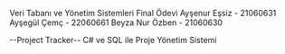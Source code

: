 Veri Tabanı ve Yönetim Sistemleri Final Ödevi
Ayşenur Eşsiz    - 21060631
Ayşegül Çemç     - 22060661
Beyza Nur Özben  - 21060630

--Project Tracker-- C# ve SQL ile Proje Yönetim Sistemi
